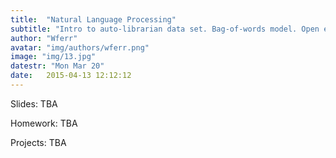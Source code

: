 ```yaml
---
title:  "Natural Language Processing"
subtitle: "Intro to auto-librarian data set. Bag-of-words model. Open ended project intro."
author: "Wferr"
avatar: "img/authors/wferr.png"
image: "img/13.jpg"
datestr: "Mon Mar 20"
date:   2015-04-13 12:12:12
---
```


Slides: TBA

Homework: TBA

Projects: TBA

